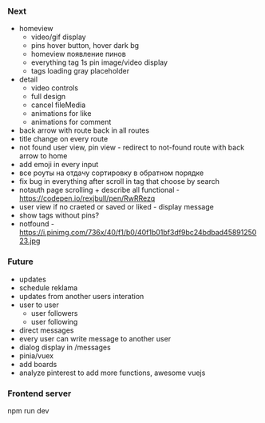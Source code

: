 ### Next
- homeview
  - video/gif display
  - pins hover button, hover dark bg
  - homeview появление пинов
  - everything tag 1s pin image/video display
  - tags loading gray placeholder
- detail
  - video controls
  - full design
  - cancel fileMedia
  - animations for like
  - animations for comment
- back arrow with route back in all routes
- title change on every route
- not found user view, pin view - redirect to not-found route with back arrow to home
- add emoji in every input
- все роуты на отдачу сортировку в обратном порядке
- fix bug in everything after scroll in tag that choose by search
- notauth page scrolling + describe all functional - https://codepen.io/rexjbull/pen/RwRRezq
- user view if no craeted or saved or liked - display message 
- show tags without pins?
- notfound - https://i.pinimg.com/736x/40/f1/b0/40f1b01bf3df9bc24bdbad4589125023.jpg


### Future
- updates
 - schedule reklama
 - updates from another users interation
- user to user
  - user followers
  - user following
- direct messages
 - every user can write message to another user
 - dialog display in /messages
- pinia/vuex
- add boards
- analyze pinterest to add more functions, awesome vuejs

### Frontend server
npm run dev
